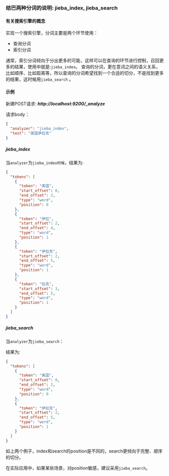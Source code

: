 ### 结巴两种分词的说明: jieba_index, jieba_search

#### 有关搜索引擎的概念

实现一个搜索引擎，分词主要是两个环节使用：

- 查询分词
- 索引分词

通常，索引分词倾向于分出更多的可能，这样可以在查询的环节进行控制，召回更多的结果，使用中就是:`jieba_index`。
查询的分词，更在意词之间的语义关系，比如顺序、比如距离等，所以查询的分词希望找到一个合适的切分，不是找到更多的结果，这时候用`jieba_search`
。

#### 示例

新建POST请求: ***http://localhost:9200/_analyze***

请求body：

```json
{
  "analyzer": "jieba_index",
  "text": "美国伊拉克"
}
```

##### jieba_index

当`analyzer`为`jieba_index时候`，结果为:

```json
{
  "tokens": [
    {
      "token": "美国",
      "start_offset": 0,
      "end_offset": 2,
      "type": "word",
      "position": 0
    },
    {
      "token": "伊拉",
      "start_offset": 2,
      "end_offset": 4,
      "type": "word",
      "position": 1
    },
    {
      "token": "伊拉克",
      "start_offset": 2,
      "end_offset": 5,
      "type": "word",
      "position": 1
    },
    {
      "token": "拉克",
      "start_offset": 3,
      "end_offset": 5,
      "type": "word",
      "position": 1
    }
  ]
}
```

##### jieba_search

当`analyzer`为`jieba_search`：

结果为:

```json
{
  "tokens": [
    {
      "token": "美国",
      "start_offset": 0,
      "end_offset": 2,
      "type": "word",
      "position": 0
    },
    {
      "token": "伊拉克",
      "start_offset": 2,
      "end_offset": 5,
      "type": "word",
      "position": 1
    }
  ]
}
```

如上两个例子，index和search的position是不同的，search更倾向于完整、顺序的切分。

在实际应用中，如果某些场景，对position敏感，建议采用`jieba_search`。


